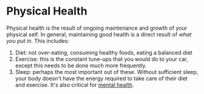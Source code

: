 ---
---

# Physical Health

Physical health is the result of ongoing maintenance and growth of your physical
self. In general, maintaining good health is a direct result of _what you put
in_. This includes:

1. Diet: not over-eating, consuming healthy foods, eating a balanced diet
2. Exercise: this is the constant tune-ups that you would do to your car, except
   this needs to be done much more frequently.
3. Sleep: perhaps the most important out of these. Without sufficient sleep,
   your body doesn't have the energy required to take care of their diet and
   exercise. It's also critical for [mental health](/health/mental-health).
